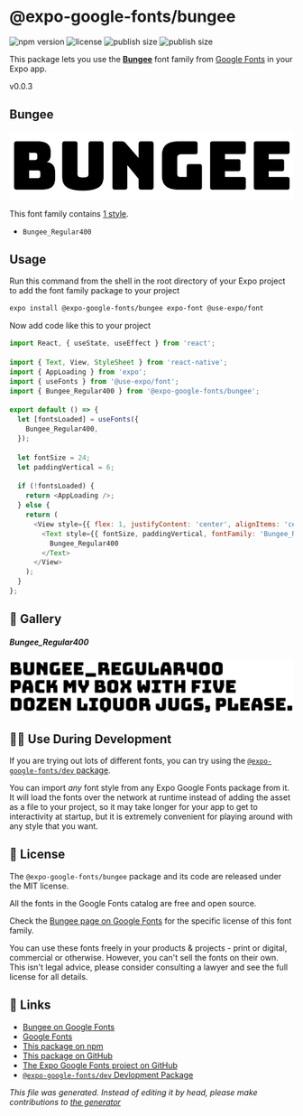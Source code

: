 # @expo-google-fonts/bungee

![npm version](https://flat.badgen.net/npm/v/@expo-google-fonts/bungee)
![license](https://flat.badgen.net/github/license/expo/google-fonts)
![publish size](https://flat.badgen.net/packagephobia/install/@expo-google-fonts/bungee)
![publish size](https://flat.badgen.net/packagephobia/publish/@expo-google-fonts/bungee)

This package lets you use the [**Bungee**](https://fonts.google.com/specimen/Bungee) font family from [Google Fonts](https://fonts.google.com/) in your Expo app.

v0.0.3

## Bungee

![Bungee](./font-family.png)

This font family contains [1 style](#gallery).

- `Bungee_Regular400`

## Usage

Run this command from the shell in the root directory of your Expo project to add the font family package to your project
```sh
expo install @expo-google-fonts/bungee expo-font @use-expo/font
```

Now add code like this to your project
```js
import React, { useState, useEffect } from 'react';

import { Text, View, StyleSheet } from 'react-native';
import { AppLoading } from 'expo';
import { useFonts } from '@use-expo/font';
import { Bungee_Regular400 } from '@expo-google-fonts/bungee';

export default () => {
  let [fontsLoaded] = useFonts({
    Bungee_Regular400,
  });

  let fontSize = 24;
  let paddingVertical = 6;

  if (!fontsLoaded) {
    return <AppLoading />;
  } else {
    return (
      <View style={{ flex: 1, justifyContent: 'center', alignItems: 'center' }}>
        <Text style={{ fontSize, paddingVertical, fontFamily: 'Bungee_Regular400' }}>
          Bungee_Regular400
        </Text>
      </View>
    );
  }
};

```

## 🔡 Gallery

##### Bungee_Regular400
![Bungee_Regular400](./ee34fb3fe185999f9942b2b39a37688866c1a4e25eab17c7a67765e7f47f6dbe.ttf.png)


## 👩‍💻 Use During Development

If you are trying out lots of different fonts, you can try using the [`@expo-google-fonts/dev` package](https://github.com/expo/google-fonts/tree/master/font-packages/dev#readme).

You can import *any* font style from any Expo Google Fonts package from it. It will load the fonts
over the network at runtime instead of adding the asset as a file to your project, so it may take longer
for your app to get to interactivity at startup, but it is extremely convenient
for playing around with any style that you want.

## 📖 License

The `@expo-google-fonts/bungee` package and its code are released under the MIT license.

All the fonts in the Google Fonts catalog are free and open source.

Check the [Bungee page on Google Fonts](https://fonts.google.com/specimen/Bungee) for the specific license of this font family.

You can use these fonts freely in your products & projects - print or digital, commercial or otherwise. However, you can't sell the fonts on their own. This isn't legal advice, please consider consulting a lawyer and see the full license for all details.

## 🔗 Links

- [Bungee on Google Fonts](https://fonts.google.com/specimen/Bungee)
- [Google Fonts](https://fonts.google.com/)
- [This package on npm](https://www.npmjs.com/package/@expo-google-fonts/bungee)
- [This package on GitHub](https://github.com/expo/google-fonts/tree/master/font-packages/bungee)
- [The Expo Google Fonts project on GitHub](https://github.com/expo/google-fonts)
- [`@expo-google-fonts/dev` Devlopment Package](https://github.com/expo/google-fonts/tree/master/font-packages/dev)


*This file was generated. Instead of editing it by head, please make contributions to [the generator](https://github.com/expo/google-fonts/tree/master/packages/generator)*
